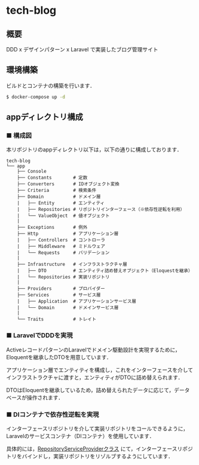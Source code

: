# tech-blog

## 概要

DDD x デザインパターン x Laravel で実装したブログ管理サイト

## 環境構築

ビルドとコンテナの構築を行います．

```sh
$ docker-compose up -d
````

## appディレクトリ構成

### ■ 構成図

本リポジトリのappディレクトリ以下は，以下の通りに構成しております．

```
tech-blog
└── app
    ├── Console
    ├── Constants        # 定数
    ├── Converters       # IDオブジェクト変換
    ├── Criteria         # 検索条件
    ├── Domain           # ドメイン層
    |   ├── Entity       # エンティティ
    |   ├── Repositories # リポジトリインターフェース（※依存性逆転を利用）
    |   └── ValueObject  # 値オブジェクト
    |
    ├── Exceptions       # 例外
    ├── Http             # アプリケーション層
    |   ├── Controllers  # コントローラ
    |   ├── Middleware   # ミドルウェア
    |   └── Requests     # バリデーション
    |
    ├── Infrastructure   # インフラストラクチャ層
    |   ├── DTO          # エンティティ詰め替えオブジェクト（Eloquestを継承）
    |   └── Repositories # 実装リポジトリ
    |
    ├── Providers        # プロバイダー
    ├── Services         # サービス層
    |   ├── Application  # アプリケーションサービス層
    |   └── Domain       # ドメインサービス層
    |
    └── Traits           # トレイト
```

### ■ LaravelでDDDを実現

ActiveレコードパターンのLaravelでドメイン駆動設計を実現するために，Eloquentを継承したDTOを用意しています．

アプリケーション層でエンティティを構成し，これをインターフェースを介してインフラストラクチャに渡すと，エンティティがDTOに詰め替えられます．

DTOはEloquentを継承しているため，詰め替えられたデータに応じて，データベースが操作されます．

### ■ DIコンテナで依存性逆転を実現

インターフェースリポジトリを介して実装リポジトリをコールできるように，Laravelのサービスコンテナ（DIコンテナ）を使用しています．

具体的には，[RepositoryServiceProviderクラス](https://github.com/Hiroki-IT/tech-blog/blob/develop/app/Providers/RepositoryServiceProvider.php) にて，インターフェースリポジトリをバインドし，実装リポジトリをリゾルブするようにしています．
